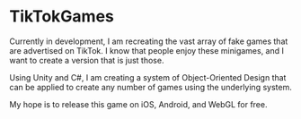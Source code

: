 # TikTokGames

Currently in development, I am recreating the vast array of fake games that are advertised on TikTok. I know that people enjoy these minigames, and I want to create a version that is just those.

Using Unity and C#, I am creating a system of Object-Oriented Design that can be applied to create any number of games using the underlying system. 

My hope is to release this game on iOS, Android, and WebGL for free.
